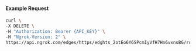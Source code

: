 <!-- Code generated for API Clients. DO NOT EDIT. -->

#### Example Request

```bash
curl \
-X DELETE \
-H "Authorization: Bearer {API_KEY}" \
-H "Ngrok-Version: 2" \
https://api.ngrok.com/edges/https/edghts_2otEo6Y6SPcmIyVfH7Hn6vxnsBG/routes/edghtsrt_2otEoGIUtpdXIsq0HgjPz3qKnHy/oauth
```
